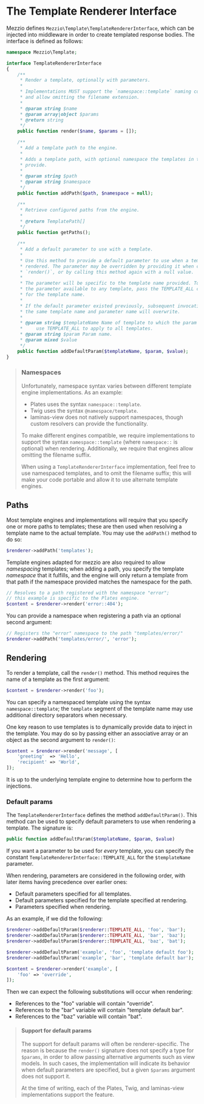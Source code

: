 # The Template Renderer Interface

Mezzio defines `Mezzio\Template\TemplateRendererInterface`, which can be
injected into middleware in order to create templated response bodies. The
interface is defined as follows:

```php
namespace Mezzio\Template;

interface TemplateRendererInterface
{
    /**
     * Render a template, optionally with parameters.
     *
     * Implementations MUST support the `namespace::template` naming convention,
     * and allow omitting the filename extension.
     *
     * @param string $name
     * @param array|object $params
     * @return string
     */
    public function render($name, $params = []);

    /**
     * Add a template path to the engine.
     *
     * Adds a template path, with optional namespace the templates in that path
     * provide.
     *
     * @param string $path
     * @param string $namespace
     */
    public function addPath($path, $namespace = null);

    /**
     * Retrieve configured paths from the engine.
     *
     * @return TemplatePath[]
     */
    public function getPaths();

    /**
     * Add a default parameter to use with a template.
     *
     * Use this method to provide a default parameter to use when a template is
     * rendered. The parameter may be overridden by providing it when calling
     * `render()`, or by calling this method again with a null value.
     *
     * The parameter will be specific to the template name provided. To make
     * the parameter available to any template, pass the TEMPLATE_ALL constant
     * for the template name.
     *
     * If the default parameter existed previously, subsequent invocations with
     * the same template name and parameter name will overwrite.
     *
     * @param string $templateName Name of template to which the param applies;
     *     use TEMPLATE_ALL to apply to all templates.
     * @param string $param Param name.
     * @param mixed $value
     */
    public function addDefaultParam($templateName, $param, $value);
}
```

> ### Namespaces
>
> Unfortunately, namespace syntax varies between different template engine
> implementations. As an example:
>
> - Plates uses the syntax `namespace::template`.
> - Twig uses the syntax `@namespace/template`.
> - laminas-view does not natively support namespaces, though custom resolvers
>   can provide the functionality.
>
> To make different engines compatible, we require implementations to support
> the syntax `namespace::template` (where `namespace::` is optional) when
> rendering. Additionally, we require that engines allow omitting the filename
> suffix.
>
> When using a `TemplateRendererInterface` implementation, feel free to use namespaced
> templates, and to omit the filename suffix; this will make your code portable
> and allow it to use alternate template engines.


## Paths

Most template engines and implementations will require that you specify one or
more paths to templates; these are then used when resolving a template name to
the actual template. You may use the `addPath()` method to do so:

```php
$renderer->addPath('templates');
```

Template engines adapted for mezzio are also required to allow
*namespacing* templates; when adding a path, you specify the template
*namespace* that it fulfills, and the engine will only return a template from
that path if the namespace provided matches the namespace for the path.

```php
// Resolves to a path registered with the namespace "error";
// this example is specific to the Plates engine.
$content = $renderer->render('error::404');
```

You can provide a namespace when registering a path via an optional second
argument:

```php
// Registers the "error" namespace to the path "templates/error/"
$renderer->addPath('templates/error/', 'error');
```

## Rendering

To render a template, call the `render()` method. This method requires the name
of a template as the first argument:

```php
$content = $renderer->render('foo');
```

You can specify a namespaced template using the syntax `namespace::template`;
the `template` segment of the template name may use additional directory
separators when necessary.

One key reason to use templates is to dynamically provide data to inject in the
template. You may do so by passing either an associative array or an object as
the second argument to `render()`:

```php
$content = $renderer->render('message', [
    'greeting'  => 'Hello',
    'recipient' => 'World',
]);
```

It is up to the underlying template engine to determine how to perform the
injections.

### Default params

The `TemplateRendererInterface` defines the method `addDefaultParam()`. This
method can be used to specify default parameters to use when rendering a
template. The signature is:

```php
public function addDefaultParam($templateName, $param, $value)
```

If you want a parameter to be used for *every* template, you can specify the
constant `TemplateRendererInterface::TEMPLATE_ALL` for the `$templateName`
parameter.

When rendering, parameters are considered in the following order, with later
items having precedence over earlier ones:

- Default parameters specified for all templates.
- Default parameters specified for the template specified at rendering.
- Parameters specified when rendering.

As an example, if we did the following:

```php
$renderer->addDefaultParam($renderer::TEMPLATE_ALL, 'foo', 'bar');
$renderer->addDefaultParam($renderer::TEMPLATE_ALL, 'bar', 'baz');
$renderer->addDefaultParam($renderer::TEMPLATE_ALL, 'baz', 'bat');

$renderer->addDefaultParam('example', 'foo', 'template default foo');
$renderer->addDefaultParam('example', 'bar', 'template default bar');

$content = $renderer->render('example', [
    'foo' => 'override',
]);
```

Then we can expect the following substitutions will occur when rendering:

- References to the "foo" variable will contain "override".
- References to the "bar" variable will contain "template default bar".
- References to the "baz" variable will contain "bat".

> #### Support for default params
>
> The support for default params will often be renderer-specific. The reason is
> because the `render()` signature does not specify a type for `$params`, in
> order to allow passing alternative arguments such as view models. In such
> cases, the implementation will indicate its behavior when default parameters
> are specified, but a given `$params` argument does not support it.
>
> At the time of writing, each of the Plates, Twig, and laminas-view
> implementations support the feature.
